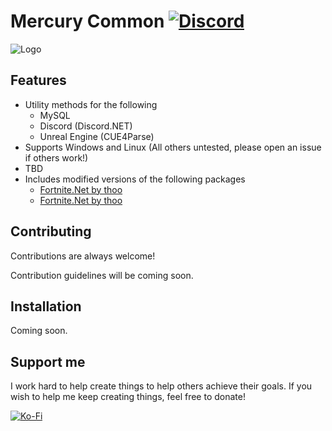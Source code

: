 # Mercury Common [![Discord](https://discordapp.com/api/guilds/708370560501153913/widget.png?style=shield)](https://discord.gg/ETePR8VgQf)

![Logo](https://i.ibb.co/KFZM8gR/image.png)

## Features

- Utility methods for the following
    - MySQL
    - Discord (Discord.NET)
    - Unreal Engine (CUE4Parse)
- Supports Windows and Linux (All others untested, please open an issue if others work!)
- TBD
- Includes modified versions of the following packages
    - [Fortnite.Net by thoo](https://github.com/thoo0224/Fortnite.Net)
    - [Fortnite.Net by thoo](https://github.com/NotOfficer/EpicManifestParser)


## Contributing

Contributions are always welcome!

Contribution guidelines will be coming soon.


## Installation

Coming soon.
    
## Support me
I work hard to help create things to help others achieve their goals. If you wish to help me keep creating things, feel free to donate!

[![Ko-Fi](https://i.ibb.co/pjsM4bk/image.png)](https://ko-fi.com/GMatrixGames)
